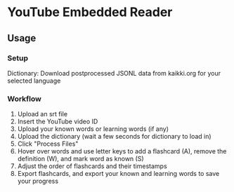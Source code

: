 # YouTube Embedded Reader
## Usage
### Setup
Dictionary: Download postprocessed JSONL data from kaikki.org for your selected language
### Workflow
1. Upload an srt file
2. Insert the YouTube video ID
3. Upload your known words or learning words (if any)
4. Upload the dictionary (wait a few seconds for dictionary to load in)
5. Click "Process Files"
6. Hover over words and use letter keys to add a flashcard (A), remove the definition (W), and mark word as known (S)
7. Adjust the order of flashcards and their timestamps
8. Export flashcards, and export your known and learning words to save your progress
